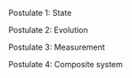 Postulate 1: State

Postulate 2: Evolution

Postulate 3: Measurement

Postulate 4: Composite system
